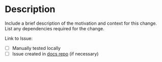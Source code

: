 # Description
Include a brief description of the motivation and context for this change. List any dependencies required for the change.

Link to Issue:

- [ ] Manually tested locally
- [ ] Issue created in [docs repo](https://github.com/architus/docs.archit.us/issues) (if necessary)
